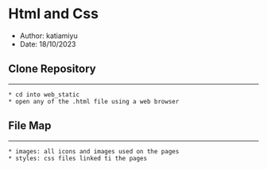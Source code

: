 # Html and Css
- Author: katiamiyu
- Date: 18/10/2023

## Clone Repository
___
	* cd into web_static
	* open any of the .html file using a web browser

## File Map
___
	* images: all icons and images used on the pages
	* styles: css files linked ti the pages
